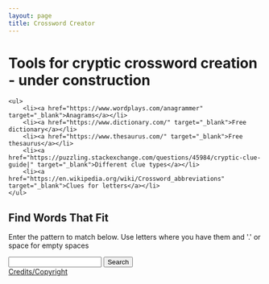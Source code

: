 ```yaml
---
layout: page
title: Crossword Creator
---
```


<div class="content-block">
    <h1>Tools for cryptic crossword creation - under construction</h1>

    <ul>
        <li><a href="https://www.wordplays.com/anagrammer" target="_blank">Anagrams</a></li>
        <li><a href="https://www.dictionary.com/" target="_blank">Free dictionary</a></li>
        <li><a href="https://www.thesaurus.com/" target="_blank">Free thesaurus</a></li>
        <li><a href="https://puzzling.stackexchange.com/questions/45984/cryptic-clue-guide|" target="_blank">Different clue types</a></li>
        <li><a href="https://en.wikipedia.org/wiki/Crossword_abbreviations" target="_blank">Clues for letters</a></li>
    </ul>
</div>

<div class="content-block">
    <h2>Find Words That Fit</h2>
    <p>Enter the pattern to match below. Use letters where you have them and '.' or space for empty spaces</p>
    <input id="findMatchingWordsInput" /> <button id="findMatchingWordsButton">Search</button>
    <div id="findMatchingWordsOutput"></div>
</div>

<div class="content-block">
    <a href="/CrosswordCreator/credits">Credits/Copyright</a>
</div>
